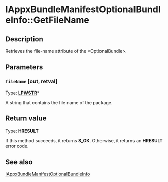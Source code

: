 # IAppxBundleManifestOptionalBundleInfo::GetFileName

## Description

Retrieves the file-name attribute of the \<OptionalBundle>.

## Parameters

### `fileName` [out, retval]

Type: **[LPWSTR](https://learn.microsoft.com/windows/desktop/WinProg/windows-data-types)***

A string that contains the file name of the package.

## Return value

Type: **HRESULT**

If this method succeeds, it returns **S_OK**. Otherwise, it returns an **HRESULT** error code.

## See also

[IAppxBundleManifestOptionalBundleInfo](https://learn.microsoft.com/windows/desktop/api/appxpackaging/nn-appxpackaging-iappxbundlemanifestoptionalbundleinfo)